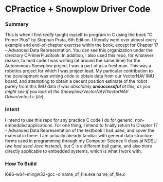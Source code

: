 # CPractice + Snowplow Driver Code  
### Summary
This is when I first *really* taught myself to program in C using the book "C Primer Plus" by Stephan Prata, 6th Edition. I literally went over almost every example and end-of-chapter exercise within the book, except for Chapter 17 - Advanced Data Representation. You can see this organization under the directory CPrimerPlusBook. In addition, I also used this repo, for whatever reason, to hold code I was writing (at around the same time) for the Autonomous Snowplow project I was a part of as a freshman. This was a robotics project for which I was project lead. My particular contribution to the development was writing code to obtain data from our VectorNAV IMU board, and attempting to obtain a decent position estimate of the robot purely from this IMU data (*I was absolutely **unsuccessful** at this, as you might see if you look at the Snowplow/VectorNAV/VectorNAV Driver/vntest.c file*).

### Intent
I intend to use this repo for any practice C code I do for generic, non-embedded applications. For one thing, I intend to finally return to Chapter 17 - Advanced Data Representation of the textbook I had used, and cover the material in there. I am actually already familiar with general data structure forms used in programming through my Computer Science II class at NDSU (*we had used Java instead*), but C is a different ball game, and also more directly applicable to embedded systems, which is what I work with.

### How To Build
i686-w64-mingw32-gcc -o name_of_file.exe name_of_file.c